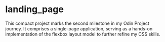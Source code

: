 # landing_page

This compact project marks the second milestone in my Odin Project journey. It comprises a single-page application, serving as a hands-on implementation of the flexbox layout model to further refine my CSS skills.
